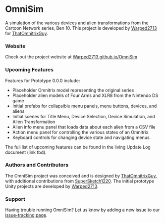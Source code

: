 # OmniSim
A simulation of the various devices and alien transformations from the Cartoon Network series, Ben 10. This project is developed by [Warped2713](https://github.com/Warped2713/) for [ThatOmnitrixGuy](http://that-omnitrix-guy.tumblr.com/).

### Website
Check out the project website at [Warped2713.github.io/OmniSim](https://warped2713.github.io/OmniSim/)

### Upcoming Features
Features for Prototype 0.0.0 include:
* Placeholder Omnitrix model representing the original series
* Placeholder alien models of Four Arms and XLR8 from the Nintendo DS game
* Initial prefabs for collapsible menu panels, menu buttons, devices, and aliens
* Initial scenes for Title Menu, Device Selection, Device Simulation, and Alien Transformation
* Alien info menu panel that loads data about each alien from a CSV file
* Action menu panel for controlling the various states of an Omnitrix.
* Keyboard controls for changing device state and navigating menus.

The full list of upcoming features can be found in the living Update Log document (link tbd).

### Authors and Contributors
The OmniSim project was conceived and is designed by [ThatOmnitrixGuy](http://that-omnitrix-guy.tumblr.com/), with additional contributions from [SuperSketch1220](http://supersketch1220.deviantart.com/).  The initial prototype Unity projects are developed by [Warped2713](https://github.com/Warped2713/).

### Support
Having trouble running OmniSim? Let us know by adding a new issue to our [issue-tracking page](https://github.com/Warped2713/OmniSim/issues).
